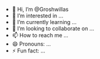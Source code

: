 - 👋 Hi, I’m @Groshwillas
- 👀 I’m interested in ...
- 🌱 I’m currently learning ...
- 💞️ I’m looking to collaborate on ...
- 📫 How to reach me ...
- 😄 Pronouns: ...
- ⚡ Fun fact: ...

<!---
ChibuzorSampsonGroshwilla/ChibuzorSampsonGroshwilla is a ✨ special ✨ repository because its `README.md` (this file) appears on your GitHub profile.
You can click the Preview link to take a look at your changes.
--->
